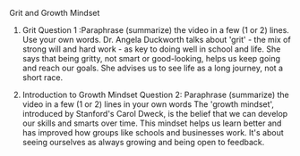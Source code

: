 Grit and Growth Mindset

1. Grit
Question 1 :Paraphrase (summarize) the video in a few (1 or 2) lines. Use your own words.
    Dr. Angela Duckworth talks about 'grit' - the mix of strong will and hard work - as key to doing well in school and life. She says that being gritty, not smart or good-looking, helps us keep going and reach our goals. She advises us to see life as a long journey, not a short race.

2. Introduction to Growth Mindset
Question 2: Paraphrase (summarize) the video in a few (1 or 2) lines in your own words
    The 'growth mindset', introduced by Stanford's Carol Dweck, is the belief that we can develop our skills and smarts over time. This mindset helps us learn better and has improved how groups like schools and businesses work. It's about seeing ourselves as always growing and being open to feedback.